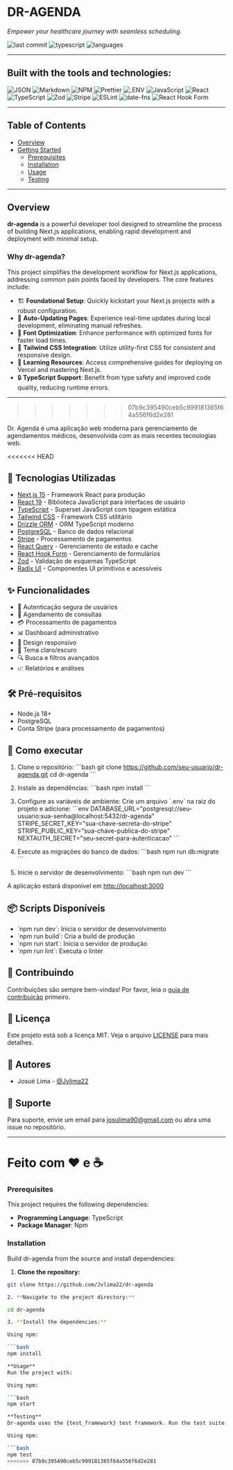 

# DR-AGENDA

*Empower your healthcare journey with seamless scheduling.*

![last commit](https://img.shields.io/badge/last%20commit-yesterday-blue?style=flat-square&logo=github)
![typescript](https://img.shields.io/badge/typescript-97.9%25-blue?style=flat-square&logo=typescript)
![languages](https://img.shields.io/badge/languages-3-informational?style=flat-square)

---

## Built with the tools and technologies:

![JSON](https://img.shields.io/badge/-JSON-black?style=flat-square&logo=json)
![Markdown](https://img.shields.io/badge/-Markdown-black?style=flat-square&logo=markdown)
![NPM](https://img.shields.io/badge/-npm-CB3837?style=flat-square&logo=npm)
![Prettier](https://img.shields.io/badge/-Prettier-F7B93E?style=flat-square&logo=prettier)
![.ENV](https://img.shields.io/badge/-.ENV-yellow?style=flat-square)
![JavaScript](https://img.shields.io/badge/-JavaScript-F7DF1E?style=flat-square&logo=javascript)
![React](https://img.shields.io/badge/-React-61DAFB?style=flat-square&logo=react)
![TypeScript](https://img.shields.io/badge/-TypeScript-3178C6?style=flat-square&logo=typescript)
![Zod](https://img.shields.io/badge/-Zod-3178C6?style=flat-square)
![Stripe](https://img.shields.io/badge/-Stripe-635BFF?style=flat-square&logo=stripe)
![ESLint](https://img.shields.io/badge/-ESLint-4B32C3?style=flat-square&logo=eslint)
![date-fns](https://img.shields.io/badge/-datefns-C44569?style=flat-square)
![React Hook Form](https://img.shields.io/badge/-React%20Hook%20Form-EC5990?style=flat-square)

---

## Table of Contents

- [Overview](#overview)
- [Getting Started](#getting-started)
  - [Prerequisites](#prerequisites)
  - [Installation](#installation)
  - [Usage](#usage)
  - [Testing](#testing)

---

## Overview

**dr-agenda** is a powerful developer tool designed to streamline the process of building Next.js applications, enabling rapid development and deployment with minimal setup.

### Why dr-agenda?

This project simplifies the development workflow for Next.js applications, addressing common pain points faced by developers. The core features include:

- 🏗 **Foundational Setup**: Quickly kickstart your Next.js projects with a robust configuration.
- 🔁 **Auto-Updating Pages**: Experience real-time updates during local development, eliminating manual refreshes.
- 🔡 **Font Optimization**: Enhance performance with optimized fonts for faster load times.
- 🎨 **Tailwind CSS Integration**: Utilize utility-first CSS for consistent and responsive design.
- 📘 **Learning Resources**: Access comprehensive guides for deploying on Vercel and mastering Next.js.
- 🔒 **TypeScript Support**: Benefit from type safety and improved code quality, reducing runtime errors.

---
>>>>>>> 07b9c395490ceb5c999181365f64a556f6d2e281

Dr. Agenda é uma aplicação web moderna para gerenciamento de agendamentos médicos, desenvolvida com as mais recentes tecnologias web.

<<<<<<< HEAD
## 🚀 Tecnologias Utilizadas

- [Next.js 15](https://nextjs.org/) - Framework React para produção
- [React 19](https://reactjs.org/) - Biblioteca JavaScript para interfaces de usuário
- [TypeScript](https://www.typescriptlang.org/) - Superset JavaScript com tipagem estática
- [Tailwind CSS](https://tailwindcss.com/) - Framework CSS utilitário
- [Drizzle ORM](https://orm.drizzle.team/) - ORM TypeScript moderno
- [PostgreSQL](https://www.postgresql.org/) - Banco de dados relacional
- [Stripe](https://stripe.com/) - Processamento de pagamentos
- [React Query](https://tanstack.com/query/latest) - Gerenciamento de estado e cache
- [React Hook Form](https://react-hook-form.com/) - Gerenciamento de formulários
- [Zod](https://zod.dev/) - Validação de esquemas TypeScript
- [Radix UI](https://www.radix-ui.com/) - Componentes UI primitivos e acessíveis

## ✨ Funcionalidades

- 🔐 Autenticação segura de usuários
- 📅 Agendamento de consultas
- 💳 Processamento de pagamentos
- 📊 Dashboard administrativo
- 📱 Design responsivo
- 🌙 Tema claro/escuro
- 🔍 Busca e filtros avançados
- 📈 Relatórios e análises

## 🛠️ Pré-requisitos

- Node.js 18+
- PostgreSQL
- Conta Stripe (para processamento de pagamentos)

## 🚀 Como executar

1. Clone o repositório:
   \`\`\`bash
   git clone https://github.com/seu-usuario/dr-agenda.git
   cd dr-agenda
   \`\`\`

2. Instale as dependências:
   \`\`\`bash
   npm install
   \`\`\`

3. Configure as variáveis de ambiente:
   Crie um arquivo \`.env\` na raiz do projeto e adicione:
   \`\`\`env
   DATABASE_URL="postgresql://seu-usuario:sua-senha@localhost:5432/dr-agenda"
   STRIPE_SECRET_KEY="sua-chave-secreta-do-stripe"
   STRIPE_PUBLIC_KEY="sua-chave-publica-do-stripe"
   NEXTAUTH_SECRET="seu-secret-para-autenticacao"
   \`\`\`

4. Execute as migrações do banco de dados:
   \`\`\`bash
   npm run db:migrate
   \`\`\`

5. Inicie o servidor de desenvolvimento:
   \`\`\`bash
   npm run dev
   \`\`\`

A aplicação estará disponível em [http://localhost:3000](http://localhost:3000)

## 📦 Scripts Disponíveis

- \`npm run dev\`: Inicia o servidor de desenvolvimento
- \`npm run build\`: Cria a build de produção
- \`npm run start\`: Inicia o servidor de produção
- \`npm run lint\`: Executa o linter

## 🤝 Contribuindo

Contribuições são sempre bem-vindas! Por favor, leia o [guia de contribuição](CONTRIBUTING.md) primeiro.

## 📝 Licença

Este projeto está sob a licença MIT. Veja o arquivo [LICENSE](LICENSE) para mais detalhes.

## 👥 Autores

- Josué Lima - [@Jvlima22](https://github.com/Jvlima22)

## 💬 Suporte

Para suporte, envie um email para josulima90@gmail.com ou abra uma issue no repositório.

---

Feito com ❤️ e ☕
=======
### Prerequisites

This project requires the following dependencies:

- **Programming Language**: TypeScript  
- **Package Manager**: Npm

### Installation

Build dr-agenda from the source and install dependencies:

1. **Clone the repository:**

```bash
git clone https://github.com/Jvlima22/dr-agenda

2. **Navigate to the project directory:**

cd dr-agenda

3. **Install the dependencies:**

Using npm:

```bash
npm install

**Usage**
Run the project with:

Using npm:

```bash
npm start

**Testing**
Dr-agenda uses the {test_framework} test framework. Run the test suite with:

Using npm:

```bash
npm test
>>>>>>> 07b9c395490ceb5c999181365f64a556f6d2e281
